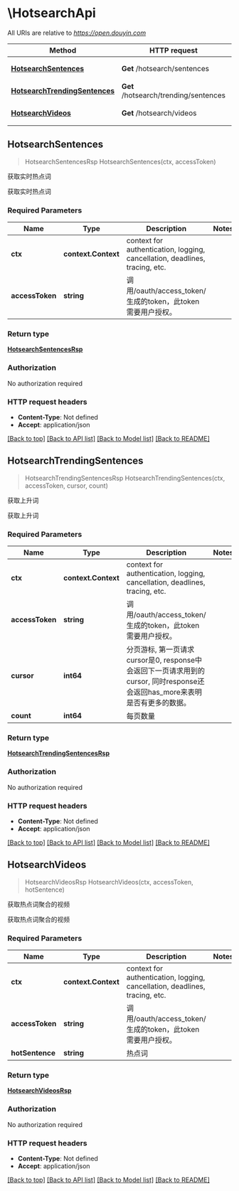# \HotsearchApi

All URIs are relative to *https://open.douyin.com*

Method | HTTP request | Description
------------- | ------------- | -------------
[**HotsearchSentences**](HotsearchApi.md#HotsearchSentences) | **Get** /hotsearch/sentences | 获取实时热点词
[**HotsearchTrendingSentences**](HotsearchApi.md#HotsearchTrendingSentences) | **Get** /hotsearch/trending/sentences | 获取上升词
[**HotsearchVideos**](HotsearchApi.md#HotsearchVideos) | **Get** /hotsearch/videos | 获取热点词聚合的视频



## HotsearchSentences

> HotsearchSentencesRsp HotsearchSentences(ctx, accessToken)

获取实时热点词

获取实时热点词

### Required Parameters


Name | Type | Description  | Notes
------------- | ------------- | ------------- | -------------
**ctx** | **context.Context** | context for authentication, logging, cancellation, deadlines, tracing, etc.
**accessToken** | **string**| 调用/oauth/access_token/生成的token，此token需要用户授权。 | 

### Return type

[**HotsearchSentencesRsp**](HotsearchSentencesRsp.md)

### Authorization

No authorization required

### HTTP request headers

- **Content-Type**: Not defined
- **Accept**: application/json

[[Back to top]](#) [[Back to API list]](../README.md#documentation-for-api-endpoints)
[[Back to Model list]](../README.md#documentation-for-models)
[[Back to README]](../README.md)


## HotsearchTrendingSentences

> HotsearchTrendingSentencesRsp HotsearchTrendingSentences(ctx, accessToken, cursor, count)

获取上升词

获取上升词

### Required Parameters


Name | Type | Description  | Notes
------------- | ------------- | ------------- | -------------
**ctx** | **context.Context** | context for authentication, logging, cancellation, deadlines, tracing, etc.
**accessToken** | **string**| 调用/oauth/access_token/生成的token，此token需要用户授权。 | 
**cursor** | **int64**| 分页游标, 第一页请求cursor是0, response中会返回下一页请求用到的cursor, 同时response还会返回has_more来表明是否有更多的数据。 | 
**count** | **int64**| 每页数量 | 

### Return type

[**HotsearchTrendingSentencesRsp**](HotsearchTrendingSentencesRsp.md)

### Authorization

No authorization required

### HTTP request headers

- **Content-Type**: Not defined
- **Accept**: application/json

[[Back to top]](#) [[Back to API list]](../README.md#documentation-for-api-endpoints)
[[Back to Model list]](../README.md#documentation-for-models)
[[Back to README]](../README.md)


## HotsearchVideos

> HotsearchVideosRsp HotsearchVideos(ctx, accessToken, hotSentence)

获取热点词聚合的视频

获取热点词聚合的视频

### Required Parameters


Name | Type | Description  | Notes
------------- | ------------- | ------------- | -------------
**ctx** | **context.Context** | context for authentication, logging, cancellation, deadlines, tracing, etc.
**accessToken** | **string**| 调用/oauth/access_token/生成的token，此token需要用户授权。 | 
**hotSentence** | **string**| 热点词 | 

### Return type

[**HotsearchVideosRsp**](HotsearchVideosRsp.md)

### Authorization

No authorization required

### HTTP request headers

- **Content-Type**: Not defined
- **Accept**: application/json

[[Back to top]](#) [[Back to API list]](../README.md#documentation-for-api-endpoints)
[[Back to Model list]](../README.md#documentation-for-models)
[[Back to README]](../README.md)

